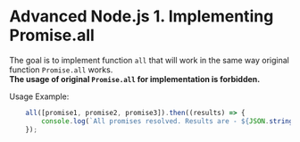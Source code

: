 # Advanced Node.js 1. Implementing Promise.all

The goal is to implement function `all` that will work in the same way original function `Promise.all` works. \
**The usage of original `Promise.all` for implementation is forbidden.**

Usage Example:  

```javascript
    all([promise1, promise2, promise3]).then((results) => {
        console.log(`All promises resolved. Results are - ${JSON.stringify(results)}`);
    }); 
```
